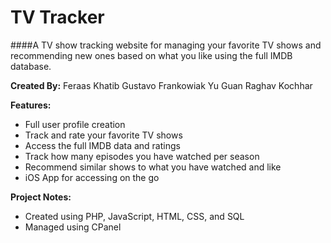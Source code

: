 TV Tracker
=================
####A TV show tracking website for managing your favorite TV shows and recommending new ones based on what you like using the full IMDB database.

**Created By:**
Feraas Khatib
Gustavo Frankowiak
Yu Guan
Raghav Kochhar

**Features:**

* Full user profile creation
* Track and rate your favorite TV shows
* Access the full IMDB data and ratings
* Track how many episodes you have watched per season
* Recommend similar shows to what you have watched and like
* iOS App for accessing on the go

**Project Notes:**

* Created using PHP, JavaScript, HTML, CSS, and SQL
* Managed using CPanel
